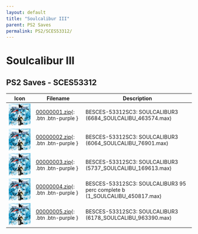 ```yaml
---
layout: default
title: "Soulcalibur III"
parent: PS2 Saves
permalink: PS2/SCES53312/
---
```

# Soulcalibur III

## PS2 Saves - SCES53312

| Icon | Filename | Description |
|------|----------|-------------|
| ![Soulcalibur III](icon0.png) | [00000001.zip](00000001.zip){: .btn .btn-purple } | BESCES-53312SC3: SOULCALIBUR3 (6684_SOULCALIBU_463574.max) |
| ![Soulcalibur III](icon0.png) | [00000002.zip](00000002.zip){: .btn .btn-purple } | BESCES-53312SC3: SOULCALIBUR3 (6064_SOULCALIBU_76901.max) |
| ![Soulcalibur III](icon0.png) | [00000003.zip](00000003.zip){: .btn .btn-purple } | BESCES-53312SC3: SOULCALIBUR3 (5737_SOULCALIBU_169613.max) |
| ![Soulcalibur III](icon0.png) | [00000004.zip](00000004.zip){: .btn .btn-purple } | BESCES-53312SC3: SOULCALIBUR3 95 perc complete b (1_SOULCALIBU_450817.max) |
| ![Soulcalibur III](icon0.png) | [00000005.zip](00000005.zip){: .btn .btn-purple } | BESCES-53312SC3: SOULCALIBUR3 (6178_SOULCALIBU_963390.max) |
